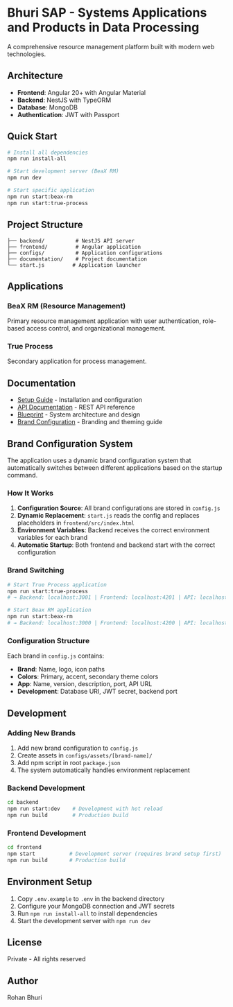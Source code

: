 # Bhuri SAP - Systems Applications and Products in Data Processing

A comprehensive resource management platform built with modern web technologies.

## Architecture

- **Frontend**: Angular 20+ with Angular Material
- **Backend**: NestJS with TypeORM
- **Database**: MongoDB
- **Authentication**: JWT with Passport

## Quick Start

```bash
# Install all dependencies
npm run install-all

# Start development server (BeaX RM)
npm run dev

# Start specific application
npm run start:beax-rm
npm run start:true-process
```

## Project Structure

```
├── backend/          # NestJS API server
├── frontend/         # Angular application
├── configs/          # Application configurations
├── documentation/    # Project documentation
└── start.js         # Application launcher
```

## Applications

### BeaX RM (Resource Management)
Primary resource management application with user authentication, role-based access control, and organizational management.

### True Process
Secondary application for process management.

## Documentation

- [Setup Guide](./documentation/SETUP_GUIDE.md) - Installation and configuration
- [API Documentation](./documentation/API_DOCUMENTATION.md) - REST API reference
- [Blueprint](./documentation/blueprint.md) - System architecture and design
- [Brand Configuration](./BRAND_CONFIG.md) - Branding and theming guide

## Brand Configuration System

The application uses a dynamic brand configuration system that automatically switches between different applications based on the startup command.

### How It Works

1. **Configuration Source**: All brand configurations are stored in `config.js`
2. **Dynamic Replacement**: `start.js` reads the config and replaces placeholders in `frontend/src/index.html`
3. **Environment Variables**: Backend receives the correct environment variables for each brand
4. **Automatic Startup**: Both frontend and backend start with the correct configuration

### Brand Switching

```bash
# Start True Process application
npm run start:true-process
# → Backend: localhost:3001 | Frontend: localhost:4201 | API: localhost:3001/api

# Start Beax RM application  
npm run start:beax-rm
# → Backend: localhost:3000 | Frontend: localhost:4200 | API: localhost:3000/api
```

### Configuration Structure

Each brand in `config.js` contains:
- **Brand**: Name, logo, icon paths
- **Colors**: Primary, accent, secondary theme colors
- **App**: Name, version, description, port, API URL
- **Development**: Database URI, JWT secret, backend port

## Development

### Adding New Brands

1. Add new brand configuration to `config.js`
2. Create assets in `configs/assets/[brand-name]/`
3. Add npm script in root `package.json`
4. The system automatically handles environment replacement

### Backend Development
```bash
cd backend
npm run start:dev    # Development with hot reload
npm run build        # Production build
```

### Frontend Development
```bash
cd frontend
npm start           # Development server (requires brand setup first)
npm run build       # Production build
```

## Environment Setup

1. Copy `.env.example` to `.env` in the backend directory
2. Configure your MongoDB connection and JWT secrets
3. Run `npm run install-all` to install dependencies
4. Start the development server with `npm run dev`

## License

Private - All rights reserved

## Author

Rohan Bhuri